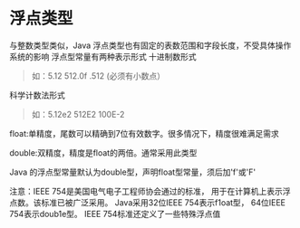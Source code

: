 # 浮点类型

与整数类型类似，Java 浮点类型也有固定的表数范围和字段长度，不受具体操作系统的影响
浮点型常量有两种表示形式
十进制数形式

> 如：5.12 512.0f .512 (必须有小数点）

科学计数法形式

> 如：5.12e2 512E2 100E-2

float:单精度，尾数可以精确到7位有效数字。很多情况下，精度很难满足需求

double:双精度，精度是float的两倍。通常采用此类型

Java 的浮点型常量默认为double型，声明float型常量，须后加'f'或'F'

注意：IEEE 754是美国电气电子工程师协会通过的标准， 用于在计算机上表示浮点数。该标准已被广泛采用。
Java采用32位IEEE 754表示f1oat型， 64位IEEE 754表示doub1e型。
IEEE 754标准还定义了一些特殊浮点值
